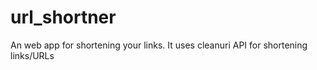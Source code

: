 # url_shortner
An web app for shortening your links. It uses cleanuri API for shortening links/URLs 
